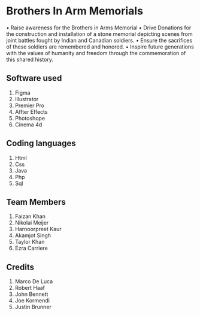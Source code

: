 # Brothers In Arm Memorials
• Raise awareness for the Brothers in Arms Memorial
• Drive Donations for the construction and installation of a stone memorial depicting scenes from joint battles fought by Indian and Canadian soldiers. 
• Ensure the sacrifices of these soldiers are remembered and honored.
• Inspire future generations with the values of humanity and freedom through the 
  commemoration of this shared history.

## Software used
1. Figma
2. Illustrator 
3. Premier Pro
4. Affter Effects
5. Photoshope
6. Cinema 4d

## Coding languages
1. Html
2. Css
3. Java
4. Php
5. Sql 

## Team Members
1. Faizan Khan
2. Nikolai Meijer
3. Harnoorpreet Kaur
4. Akamjot Singh
5. Taylor Khan
6. Ezra Carriere

## Credits
1. Marco De Luca
2. Robert Haaf
3. John Bennett
4. Joe Kormendi
5. Justin Brunner

